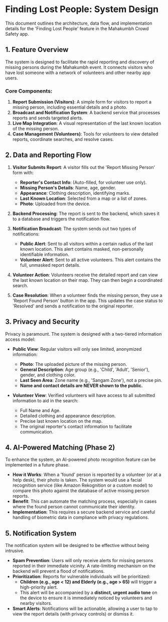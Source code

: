 # Finding Lost People: System Design

This document outlines the architecture, data flow, and implementation details for the 'Finding Lost People' feature in the Mahakumbh Crowd Safety app.

## 1. Feature Overview

The system is designed to facilitate the rapid reporting and discovery of missing persons during the Mahakumbh event. It connects visitors who have lost someone with a network of volunteers and other nearby app users.

### Core Components:

1.  **Report Submission (Visitors)**: A simple form for visitors to report a missing person, including essential details and a photo.
2.  **Broadcast and Notification System**: A backend service that processes reports and sends targeted alerts.
3.  **Live Map Integration**: A visual representation of the last known location of the missing person.
4.  **Case Management (Volunteers)**: Tools for volunteers to view detailed reports, coordinate searches, and resolve cases.

## 2. Data and Reporting Flow

1.  **Visitor Submits Report**: A visitor fills out the 'Report Missing Person' form with:
    *   **Reporter's Contact Info**: (Auto-filled, for volunteer use only).
    *   **Missing Person's Details**: Name, age, gender.
    *   **Appearance**: Clothing description, identifying marks.
    *   **Last Known Location**: Selected from a map or a list of zones.
    *   **Photo**: Uploaded from the device.

2.  **Backend Processing**: The report is sent to the backend, which saves it to a database and triggers the notification flow.

3.  **Notification Broadcast**: The system sends out two types of notifications:
    *   **Public Alert**: Sent to all visitors within a certain radius of the last known location. This alert contains masked, non-personally identifiable information.
    *   **Volunteer Alert**: Sent to all active volunteers. This alert contains the full, unmasked report details.

4.  **Volunteer Action**: Volunteers receive the detailed report and can view the last known location on their map. They can then begin a coordinated search.

5.  **Case Resolution**: When a volunteer finds the missing person, they use a 'Report Found Person' button in the app. This updates the case status to 'Resolved' and sends a notification to the original reporter.

## 3. Privacy and Security

Privacy is paramount. The system is designed with a two-tiered information access model:

*   **Public View**: Regular visitors will only see limited, anonymized information:
    *   **Photo**: The uploaded picture of the missing person.
    *   **General Description**: Age group (e.g., 'Child', 'Adult', 'Senior'), gender, and clothing color.
    *   **Last Seen Area**: Zone name (e.g., 'Sangam Zone'), not a precise pin.
    *   **Name and contact details are NEVER shown to the public.**

*   **Volunteer View**: Verified volunteers will have access to all submitted information to aid in the search:
    *   Full Name and Age.
    *   Detailed clothing and appearance description.
    *   Precise last known location on the map.
    *   The original reporter's contact information to facilitate communication.

## 4. AI-Powered Matching (Phase 2)

To enhance the system, an AI-powered photo recognition feature can be implemented in a future phase.

*   **How it Works**: When a 'found' person is reported by a volunteer (or at a help desk), their photo is taken. The system would use a facial recognition service (like Amazon Rekognition or a custom model) to compare this photo against the database of active missing person reports.
*   **Benefit**: This can automate the matching process, especially in cases where the found person cannot communicate their identity.
*   **Implementation**: This requires a secure backend service and careful handling of biometric data in compliance with privacy regulations.

## 5. Notification System

The notification system will be designed to be effective without being intrusive.

*   **Spam Prevention**: Users will only receive alerts for missing persons reported in their immediate vicinity. A rate-limiting mechanism on the backend will prevent a flood of notifications.
*   **Prioritization**: Reports for vulnerable individuals will be prioritized:
    *   **Children (e.g., age < 12) and Elderly (e.g., age > 65)** will trigger a high-priority alert.
    *   This alert will be accompanied by a **distinct, urgent audio tone** on the device to ensure it is immediately noticed by volunteers and nearby visitors.
*   **Smart Alerts**: Notifications will be actionable, allowing a user to tap to view the report details (with privacy controls) or dismiss it.
